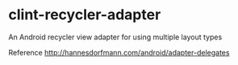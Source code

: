 # clint-recycler-adapter
An Android recycler view adapter for using multiple layout types



Reference http://hannesdorfmann.com/android/adapter-delegates

